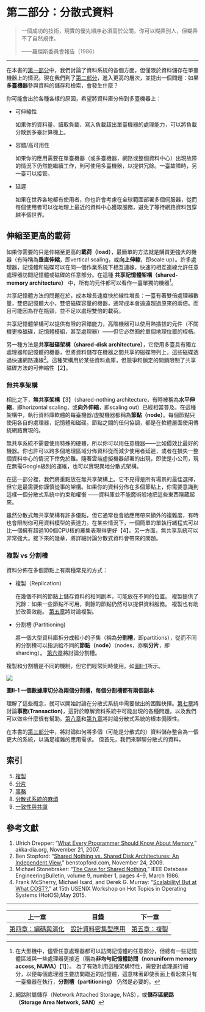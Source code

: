 # 第二部分：分散式資料

> 一個成功的技術，現實的優先順序必須高於公關，你可以糊弄別人，但糊弄不了自然規律。
>
> ——羅傑斯委員會報告（1986）
>

-------

在本書的[第一部分](part-i.md)中，我們討論了資料系統的各個方面，但僅限於資料儲存在單臺機器上的情況。現在我們到了[第二部分](part-ii.md)，進入更高的層次，並提出一個問題：如果**多臺機器**參與資料的儲存和檢索，會發生什麼？

你可能會出於各種各樣的原因，希望將資料庫分佈到多臺機器上：

* 可伸縮性

  如果你的資料量、讀取負載、寫入負載超出單臺機器的處理能力，可以將負載分散到多臺計算機上。

* 容錯/高可用性

  如果你的應用需要在單臺機器（或多臺機器，網路或整個資料中心）出現故障的情況下仍然能繼續工作，則可使用多臺機器，以提供冗餘。一臺故障時，另一臺可以接管。

* 延遲

  如果在世界各地都有使用者，你也許會考慮在全球範圍部署多個伺服器，從而每個使用者可以從地理上最近的資料中心獲取服務，避免了等待網路資料包穿越半個世界。

## 伸縮至更高的載荷

如果你需要的只是伸縮至更高的**載荷（load）**，最簡單的方法就是購買更強大的機器（有時稱為**垂直伸縮**，即vertical scaling，或**向上伸縮**，即scale up）。許多處理器，記憶體和磁碟可以在同一個作業系統下相互連線，快速的相互連線允許任意處理器訪問記憶體或磁碟的任意部分。在這種 **共享記憶體架構（shared-memory architecture）** 中，所有的元件都可以看作一臺單獨的機器[^i]。

[^i]: 在大型機中，儘管任意處理器都可以訪問記憶體的任意部分，但總有一些記憶體區域與一些處理器更接近（稱為**非均勻記憶體訪問（nonuniform memory access, NUMA）**【1】）。 為了有效利用這種架構特性，需要對處理進行細分，以便每個處理器主要訪問臨近的記憶體，這意味著即使表面上看起來只有一臺機器在執行，**分割槽（partitioning）** 仍然是必要的。

共享記憶體方法的問題在於，成本增長速度快於線性增長：一臺有著雙倍處理器數量，雙倍記憶體大小，雙倍磁碟容量的機器，通常成本會遠遠超過原來的兩倍。而且可能因為存在瓶頸，並不足以處理雙倍的載荷。

共享記憶體架構可以提供有限的容錯能力，高階機器可以使用熱插拔的元件（不關機更換磁碟，記憶體模組，甚至處理器）——但它必然囿於單個地理位置的桎梏。

另一種方法是**共享磁碟架構（shared-disk architecture）**，它使用多臺具有獨立處理器和記憶體的機器，但將資料儲存在機器之間共享的磁碟陣列上，這些磁碟透過快速網路連線[^ii]。這種架構用於某些資料倉庫，但競爭和鎖定的開銷限制了共享磁碟方法的可伸縮性【2】。

[^ii]: 網路附屬儲存（Network Attached Storage, NAS），或**儲存區網路（Storage Area Network, SAN）**

### 無共享架構

相比之下，**無共享架構**【3】（shared-nothing architecture，有時被稱為**水平伸縮**，即horizontal scaling，或**向外伸縮**，即scaling out）已經相當普及。在這種架構中，執行資料庫軟體的每臺機器/虛擬機器都稱為**節點（node）**。每個節點只使用各自的處理器，記憶體和磁碟。節點之間的任何協調，都是在軟體層面使用傳統網路實現的。

無共享系統不需要使用特殊的硬體，所以你可以用任意機器——比如價效比最好的機器。你也許可以跨多個地理區域分佈資料從而減少使用者延遲，或者在損失一整個資料中心的情況下倖免於難。隨著雲端虛擬機器部署的出現，即使是小公司，現在無需Google級別的運維，也可以實現異地分散式架構。

在這一部分裡，我們將重點放在無共享架構上。它不見得是所有場景的最佳選擇，但它是最需要你謹慎從事的架構。如果你的資料分佈在多個節點上，你需要意識到這樣一個分散式系統中約束和權衡 ——資料庫並不能魔術般地把這些東西隱藏起來。

雖然分散式無共享架構有許多優點，但它通常也會給應用帶來額外的複雜度，有時也會限制你可用資料模型的表達力。在某些情況下，一個簡單的單執行緒程式可以比一個擁有超過100個CPU核的叢集表現得更好【4】。另一方面，無共享系統可以非常強大。接下來的幾章，將詳細討論分散式資料會帶來的問題。

### 複製 vs 分割槽

資料分佈在多個節點上有兩種常見的方式：

* 複製（Replication）

  在幾個不同的節點上儲存資料的相同副本，可能放在不同的位置。 複製提供了冗餘：如果一些節點不可用，剩餘的節點仍然可以提供資料服務。 複製也有助於改善效能。 [第五章](ch5.md)將討論複製。

* 分割槽 (Partitioning)

  將一個大型資料庫拆分成較小的子集（稱為**分割槽**，即partitions），從而不同的分割槽可以指派給不同的**節點（node）**（nodes，亦稱**分片**，即sharding）。 [第六章](ch6.md)將討論分割槽。

複製和分割槽是不同的機制，但它們經常同時使用。如[圖II-1](../img/figii-1.png)所示。

![](../img/figii-1.png)

**圖II-1 一個數據庫切分為兩個分割槽，每個分割槽都有兩個副本**

理解了這些概念，就可以開始討論在分散式系統中需要做出的困難抉擇。[第七章](ch7.md)將討論**事務(Transaction)**，這對於瞭解資料系統中可能出現的各種問題，以及我們可以做些什麼很有幫助。[第八章](ch8.md)和[第九章](ch9.md)將討論分散式系統的根本侷限性。

在本書的[第三部分](part-iii.md)中，將討論如何將多個（可能是分散式的）資料儲存整合為一個更大的系統，以滿足複雜的應用需求。 但首先，我們來聊聊分散式的資料。


## 索引

5. [複製](ch5.md)
6. [分片](ch6.md)
7. [事務](ch7.md)
8. [分散式系統的麻煩](ch8.md)
9. [一致性與共識](ch9.md)


## 參考文獻

1. Ulrich Drepper: “[What Every Programmer Should Know About Memory](https://people.freebsd.org/~lstewart/articles/cpumemory.pdf),” akka‐dia.org, November 21, 2007.
1. Ben Stopford: “[Shared Nothing vs. Shared Disk Architectures: An Independent View](http://www.benstopford.com/2009/11/24/understanding-the-shared-nothing-architecture/),” benstopford.com, November 24, 2009.
1. Michael Stonebraker: “[The Case for Shared Nothing](http://db.cs.berkeley.edu/papers/hpts85-nothing.pdf),” IEEE Database EngineeringBulletin, volume 9, number 1, pages 4–9, March 1986.
1. Frank McSherry, Michael Isard, and Derek G. Murray: “[Scalability! But at What COST?](http://www.frankmcsherry.org/assets/COST.pdf),” at 15th USENIX Workshop on Hot Topics in Operating Systems (HotOS),May 2015.

------

| 上一章                       | 目錄                            | 下一章                 |
| ---------------------------- | ------------------------------- | ---------------------- |
| [第四章：編碼與演化](ch4.md) | [設計資料密集型應用](README.md) | [第五章：複製](ch5.md) |